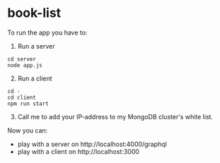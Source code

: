 # book-list

To run the app you have to:
1. Run a server
```
cd server
node app.js
```
2. Run a client
```
cd -
cd client
npm run start
```
3. Call me to add your IP-address to my MongoDB cluster's white list.

Now you can:
* play with a server on http://localhost:4000/graphql
* play with a client on http://localhost:3000
